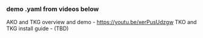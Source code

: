 ### demo .yaml from videos below

AKO and TKG overview and demo - https://youtu.be/xerPusUdzgw
TKO and TKG install guide - (TBD)